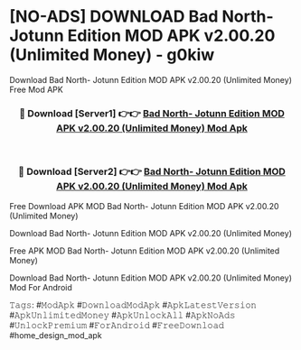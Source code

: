 # [NO-ADS] DOWNLOAD Bad North- Jotunn Edition MOD APK v2.00.20 (Unlimited Money) - g0kiw
Download Bad North- Jotunn Edition MOD APK v2.00.20 (Unlimited Money) Free Mod APK

<div align="center">
<h3>🔴 Download [Server1] 👉👉 <a href="https://apk-comot.site?title=Bad_North-_Jotunn_Edition_MOD_APK_v2.00.20_(Unlimited_Money)">Bad North- Jotunn Edition MOD APK v2.00.20 (Unlimited Money) Mod Apk</a></h3><br>

<h3>🔴 Download [Server2] 👉👉 <a href="https://apk-comot.site?title=Bad_North-_Jotunn_Edition_MOD_APK_v2.00.20_(Unlimited_Money)">Bad North- Jotunn Edition MOD APK v2.00.20 (Unlimited Money) Mod Apk</a></h3>
</div>


Free Download APK MOD Bad North- Jotunn Edition MOD APK v2.00.20 (Unlimited Money)

Download Bad North- Jotunn Edition MOD APK v2.00.20 (Unlimited Money) 

Free APK MOD Bad North- Jotunn Edition MOD APK v2.00.20 (Unlimited Money) 

Download Bad North- Jotunn Edition MOD APK v2.00.20 (Unlimited Money) Mod For Android

𝚃𝚊𝚐𝚜: #𝙼𝚘𝚍𝙰𝚙𝚔 #𝙳𝚘𝚠𝚗𝚕𝚘𝚊𝚍𝙼𝚘𝚍𝙰𝚙𝚔 #𝙰𝚙𝚔𝙻𝚊𝚝𝚎𝚜𝚝𝚅𝚎𝚛𝚜𝚒𝚘𝚗 #𝙰𝚙𝚔𝚄𝚗𝚕𝚒𝚖𝚒𝚝𝚎𝚍𝙼𝚘𝚗𝚎𝚢 #𝙰𝚙𝚔𝚄𝚗𝚕𝚘𝚌𝚔𝙰𝚕𝚕 #𝙰𝚙𝚔𝙽𝚘𝙰𝚍𝚜 #𝚄𝚗𝚕𝚘𝚌𝚔𝙿𝚛𝚎𝚖𝚒𝚞𝚖 #𝙵𝚘𝚛𝙰𝚗𝚍𝚛𝚘𝚒𝚍 #𝙵𝚛𝚎𝚎𝙳𝚘𝚠𝚗𝚕𝚘𝚊𝚍 #home_design_mod_apk
